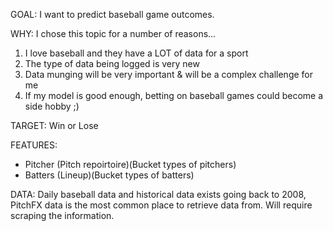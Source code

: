 GOAL:
I want to predict baseball game outcomes.

WHY:
I chose this topic for a number of reasons...
1. I love baseball and they have a LOT of data for a sport
2. The type of data being logged is very new
3. Data munging will be very important & will be a complex challenge for me
4. If my model is good enough, betting on baseball games could become a side hobby ;)

TARGET:
Win or Lose

FEATURES:
- Pitcher (Pitch repoirtoire)(Bucket types of pitchers)
- Batters (Lineup)(Bucket types of batters)

DATA: 
Daily baseball data and historical data exists going back to 2008, PitchFX data is the most common place to retrieve data from. Will require scraping the information. 


